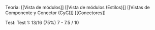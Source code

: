 Teoría:
[[Vista de módulos]]
[[Vista de módulos  (Estilos)]]
[[Vistas de Componente y Conector (CyC)]]
[[Conectores]]

Test:
Test 1: 13/16 (75%) 7 - 7.5 / 10